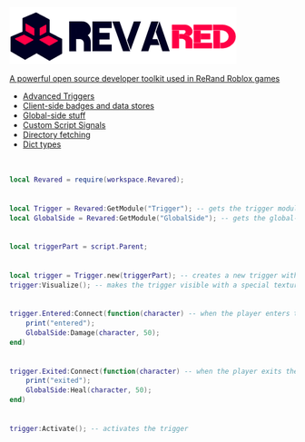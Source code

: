 <a href="https://github.com/ReRand/RbxRevared"><img height=100 src="https://github.com/ReRand/RbxRevared/blob/main/Assets/Revared.png?raw=true" alt="Banner">

A powerful open source developer toolkit used in ReRand Roblox games
- Advanced Triggers
- Client-side badges and data stores
- Global-side stuff
- Custom Script Signals
- Directory fetching
- Dict types

<br>

```lua
local Revared = require(workspace.Revared);


local Trigger = Revared:GetModule("Trigger"); -- gets the trigger module
local GlobalSide = Revared:GetModule("GlobalSide"); -- gets the global-sided values module


local triggerPart = script.Parent;


local trigger = Trigger.new(triggerPart); -- creates a new trigger with the part
trigger:Visualize(); -- makes the trigger visible with a special texture


trigger.Entered:Connect(function(character) -- when the player enters the trigger it damages them
    print("entered");
    GlobalSide:Damage(character, 50);
end)


trigger.Exited:Connect(function(character) -- when the player exits the trigger it heals them
    print("exited");
    GlobalSide:Heal(character, 50);
end)


trigger:Activate(); -- activates the trigger
```
